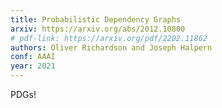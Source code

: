 ```yaml
---
title: Probabilistic Dependency Graphs
arxiv: https://arxiv.org/abs/2012.10800
# pdf-link: https://arxiv.org/pdf/2202.11862
authors: Oliver Richardson and Joseph Halpern
conf: AAAI
year: 2021
---
```


PDGs!